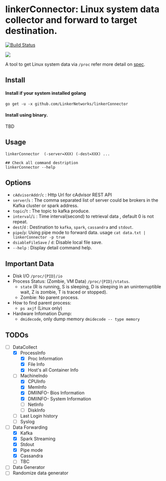 linkerConnector: Linux system data collector and forward to target destination.
======================
[![Build Status](https://travis-ci.org/LinkerNetworks/linkerConnector.svg)](https://travis-ci.org/LinkerNetworks/linkerConnector)

[![](https://goreportcard.com/badge/github.com/LinkerNetworks/linkerConnector)](https://goreportcard.com/report/github.com/LinkerNetworks/linkerConnector)

A tool to get Linux system data via `/proc` refer more detail on [spec](http://www.mjmwired.net/kernel/Documentation/filesystems/proc.txt).


Install
--------------

#### Install if your system installed golang 

```
go get -u -x github.com/LinkerNetworks/linkerConnector
```

#### Install using binary.

TBD

Usage
---------------------

```
linkerConnector  (-server=XXX) (-dest=XXX) ...

## Check all command destription
linkerConnector --help
```    

Options
---------------

- `cAdvisorAddr`/`c` : Http Url for cAdvisor REST API
- `server`/`s` : The comma separated list of server could be brokers in the Kafka cluster or spark address.
- `topic`/`t` : The topic to kafka produce.
- `interval`/`i` : Time interval(second) to retrieval data , default 0 is not repeat.
- `dest`/`d` : Destination to `kafka`, `spark`, `cassandra` and `stdout`.
- `pipe`/`p`: Using pipe mode to forward data. usage `cat data.txt | linkerConnector -p true`
- `dsiableFileSave` / `d`: Disable local file save.
- `--help` : Display detail command help.

Important Data
---------------

- Disk I/O `/proc/{PID}/io`
- Process Status: (Zombie, VM Data) `/proc/{PID}/status`.
  - `state` (R is running, S is sleeping, D is sleeping in an uninterruptible wait, Z is zombie, T is traced or stopped).
  - Zombie: No parent process.
- How to find parent process:
  -  `ps axjf` (Linux only)
- Hardware Infomation Dump:
  - `dmidecode`, only dump memory `dmidecode -- type memory` 

TODOs
---------------

- [ ] DataCollect
	- [X] ProcessInfo
		- [X] Proc Information
		- [X] File Info
		- [X] Host's all Container Info
	- [ ] MachineIndo
		- [X] CPUInfo
		- [X] MemInfo
		- [X] DMIINFO- Bios Information
		- [X] DMIINFO- System Information
		- [ ] NetInfo
		- [ ] DiskInfo
	- [ ] Last Login history
	- [ ] Syslog
- [ ] Data Forwarding
	- [X] Kafka
	- [X] Spark Streaming
	- [X] Stdout
	- [X] Pipe mode
	- [X] Cassandra
	- [ ] TBC
- [ ] Data Generator
- [ ] Randomize data generator
